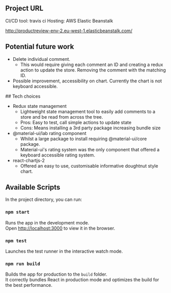 ## Project URL

CI/CD tool: travis ci
Hosting: AWS Elastic Beanstalk

http://productreview-env-2.eu-west-1.elasticbeanstalk.com/

## Potential future work

- Delete individual comment.
  - This would require giving each comment an ID and creating a redux action to update the store. Removing the comment with the matching ID.
- Possible improvement, accessibility on chart. Currently the chart is not keyboard accessible.

## Tech choices

- Redux state management
  - Lightweight state management tool to easily add comments to a store and be read from across the tree.
  - Pros: Easy to test, call simple actions to update state
  - Cons: Means installing a 3rd party package increasing bundle size
- @material-ui/lab rating component
  - Whilst a large package to install requiring @material-ui/core package.
  - Material-ui's rating system was the only component that offered a keyboard accessible rating system.
- react-chartjs-2
  - Offered an easy to use, customisable informative doughtnut style chart.

## Available Scripts

In the project directory, you can run:

### `npm start`

Runs the app in the development mode.<br />
Open [http://localhost:3000](http://localhost:3000) to view it in the browser.

### `npm test`

Launches the test runner in the interactive watch mode.<br />

### `npm run build`

Builds the app for production to the `build` folder.<br />
It correctly bundles React in production mode and optimizes the build for the best performance.
